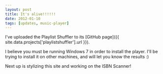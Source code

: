 ```yaml
---
layout: post
title: It's alive!!!!!!
date: 2012-01-10
tags: [updates, music-player]
---
```


I've uploaded the Playlist Shuffler to its [GitHub page]({{ site.data.projects['playlistshuffler'].url }}).

<!--more-->

I believe you must be running Windows 7 in order to install the player. I'll be trying to install it on other machines, and will let you know the results :)

Next up is stylizing this site and working on the ISBN Scanner!